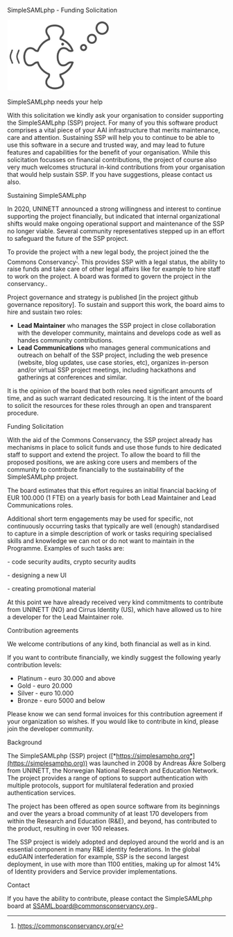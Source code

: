 <span id="anchor"></span>SimpleSAMLphp - Funding Solicitation

<img
src="SimpleSAMLphp - Funding Solicitation.images/Pictures/1000020100000160000000F060E3FC362DE032EE.png"
style="width:2.4693in;height:1.6945in" />

<span id="anchor-1"></span>SimpleSAMLphp needs your help

With this solicitation we kindly ask your organisation to consider
supporting the SimpleSAMLphp (SSP) project. For many of you this
software product comprises a vital piece of your AAI infrastructure that
merits maintenance, care and attention. Sustaining SSP will help you to
continue to be able to use this software in a secure and trusted way,
and may lead to future features and capabilities for the benefit of your
organisation. While this solicitation focusses on financial
contributions, the project of course also very much welcomes structural
in-kind contributions from your organisation that would help sustain
SSP. If you have suggestions, please contact us also.

<span id="anchor-2"></span>Sustaining SimpleSAMLphp

In 2020, UNINETT announced a strong willingness and interest to continue
supporting the project financially, but indicated that internal
organizational shifts would make ongoing operational support and
maintenance of the SSP no longer viable. Several community
representatives stepped up in an effort to safeguard the future of the
SSP project.  

To provide the project with a new legal body, the project joined the the
Commons Conservancy<sup>[^1]</sup>. This provides SSP with a legal
status, the ability to raise funds and take care of other legal affairs
like for example to hire staff to work on the project. A board was
formed to govern the project in the conservancy..

Project governance and strategy is published \[in the project github
governance repository\]. To sustain and support this work, the board
aims to hire and sustain two roles:

- **Lead Maintainer** who manages the SSP project in close collaboration
  with the developer community, maintains and develops code as well as
  handes community contributions.
- **Lead Communications** who manages general communications and
  outreach on behalf of the SSP project, including the web presence
  (website, blog updates, use case stories, etc), organizes in-person
  and/or virtual SSP project meetings, including hackathons and
  gatherings at conferences and similar.

It is the opinion of the board that both roles need significant amounts
of time, and as such warrant dedicated resourcing. It is the intent of
the board to solicit the resources for these roles through an open and
transparent procedure.

<span id="anchor-3"></span>Funding Solicitation

With the aid of the Commons Conservancy, the SSP project already has
mechanisms in place to solicit funds and use those funds to hire
dedicated staff to support and extend the project. To allow the board to
fill the proposed positions, we are asking core users and members of the
community to contribute financially to the sustainability of the
SimpleSAMLphp project.

The board estimates that this effort requires an initial financial
backing of EUR 100.000 (1 FTE) on a yearly basis for both Lead
Maintainer and Lead Communications roles.

Additional short term engagements may be used for specific, not
continuously occurring tasks that typically are well (enough)
standardised to capture in a simple description of work or tasks
requiring specialised skills and knowledge we can not or do not want to
maintain in the Programme. Examples of such tasks are:

\- code security audits, crypto security audits

\- designing a new UI

\- creating promotional material

At this point we have already received very kind commitments to
contribute from UNINETT (NO) and Cirrus Identity (US), which have
allowed us to hire a developer for the Lead Maintainer role.

<span id="anchor-4"></span>Contribution agreements

We welcome contributions of any kind, both financial as well as in kind.

  
If you want to contribute financially, we kindly suggest the following
yearly contribution levels:

- Platinum - euro 30.000 and above
- Gold - euro 20.000
- Silver - euro 10.000
- Bronze - euro 5000 and below

Please know we can send formal invoices for this contribution agreement
if your organization so wishes. If you would like to contribute in kind,
please join the developer community.

<span id="anchor-5"></span>Background

The SimpleSAMLphp (SSP) project
([*https://simplesamphp.org*](https://simplesamphp.org)) was launched in
2008 by Andreas Åkre Solberg from UNINETT, the Norwegian National
Research and Education Network. The project provides a range of options
to support authentication with multiple protocols, support for
multilateral federation and proxied authentication services.  
  
The project has been offered as open source software from its beginnings
and over the years a broad community of at least 170 developers from
within the Research and Education (R&E), and beyond, has contributed to
the product, resulting in over 100 releases.

  
The SSP project is widely adopted and deployed around the world and is
an essential component in many R&E identity federations. In the global
eduGAIN interfederation for example, SSP is the second largest
deployment, in use with more than 1100 entities, making up for almost
14% of Identity providers and Service provider implementations.

<span id="anchor-6"></span>Contact

If you have the ability to contribute, please contact the SimpleSAMLphp
board at SSAML.board@commonsconservancy.org..

[^1]:  https://commonsconservancy.org/
